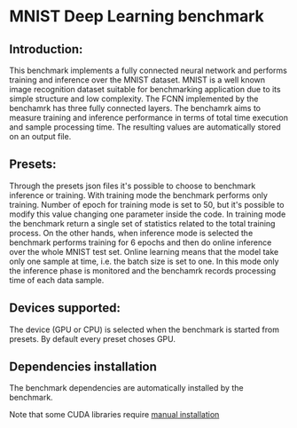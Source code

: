 # MNIST Deep Learning benchmark

## Introduction:

This benchmark implements a fully connected neural network and performs training and inference over the MNIST dataset.
MNIST is a well known image recognition dataset suitable for benchmarking application due to its simple structure and low complexity. The FCNN implemented by the benchamrk has three fully connected layers.
The benchamrk aims to measure training and inference performance in terms of total time execution and sample processing time. The resulting values are automatically stored on an output file. 

## Presets:

Through the presets json files it's possible to choose to benchmark inference or training. 
With training mode the benchmark performs only training. Number of epoch for training mode is set to 50, but it's possible to modify this value changing one parameter inside the code. In training mode the benchmark return a single set of statistics related to the total training process.
On the other hands, when inference mode is selected the benchmark performs training for 6 epochs and then do online inference over the whole MNIST test set. Online learning means that the model take only one sample at time, i.e. the batch size is set to one. In this mode only the inference phase is monitored and the benchamrk records processing time of each data sample.

## Devices supported:

The device (GPU or CPU) is selected when the benchmark is started from presets. By default every preset choses GPU.

## Dependencies installation

The benchmark dependencies are automatically installed by the benchmark. 

Note that some CUDA libraries require [manual installation](../../README.md#requirements)
